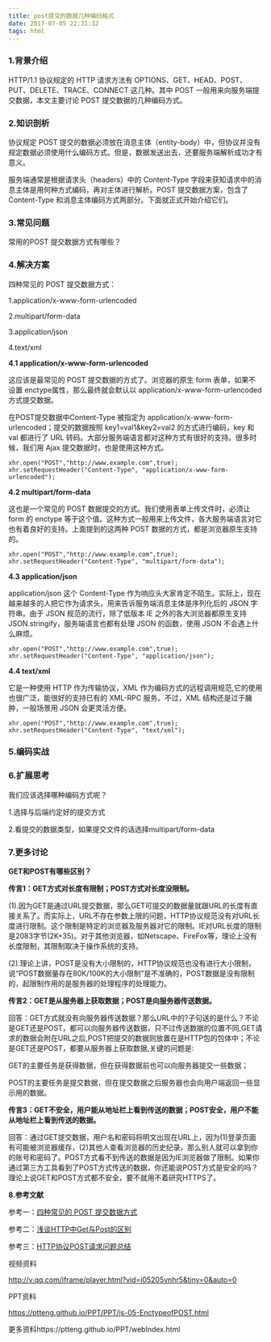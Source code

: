 ```yaml
---
title: post提交的数据几种编码格式
date: 2017-07-05 22:31:32
tags: html
---
```


### 1.背景介绍

HTTP/1.1 协议规定的 HTTP 请求方法有 OPTIONS、GET、HEAD、POST、PUT、DELETE、TRACE、CONNECT 这几种。其中 POST 一般用来向服务端提交数据，本文主要讨论 POST 提交数据的几种编码方式。
<!--more-->
### 2.知识剖析

协议规定 POST 提交的数据必须放在消息主体（entity-body）中，但协议并没有规定数据必须使用什么编码方式。但是，数据发送出去，还要服务端解析成功才有意义。

服务端通常是根据请求头（headers）中的 Content-Type 字段来获知请求中的消息主体是用何种方式编码，再对主体进行解析。POST 提交数据方案，包含了 Content-Type 和消息主体编码方式两部分。下面就正式开始介绍它们。

### 3.常见问题

常用的POST 提交数据方式有哪些？

### 4.解决方案

四种常见的 POST 提交数据方式：

1.application/x-www-form-urlencoded

2.multipart/form-data

3.application/json

4.text/xml

**4.1 application/x-www-form-urlencoded**

这应该是最常见的 POST 提交数据的方式了。浏览器的原生 form 表单，如果不设置 enctype属性，那么最终就会默认以 application/x-www-form-urlencoded 方式提交数据。

在POST提交数据中Content-Type 被指定为 application/x-www-form-urlencoded；提交的数据按照 key1=val1&key2=val2 的方式进行编码，key 和 val 都进行了 URL 转码。大部分服务端语言都对这种方式有很好的支持。很多时候，我们用 Ajax 提交数据时，也是使用这种方式。

```
xhr.open("POST","http://www.example.com",true);
xhr.setRequestHeader("Content-Type", "application/x-www-form-urlencoded");
```

**4.2 multipart/form-data**

这也是一个常见的 POST 数据提交的方式。我们使用表单上传文件时，必须让 form 的 enctype 等于这个值。这种方式一般用来上传文件，各大服务端语言对它也有着良好的支持。上面提到的这两种 POST 数据的方式，都是浏览器原生支持的。

```
xhr.open("POST","http://www.example.com",true);
xhr.setRequestHeader("Content-Type", "multipart/form-data");

```

**4.3 application/json**

application/json 这个 Content-Type 作为响应头大家肯定不陌生。实际上，现在越来越多的人把它作为请求头，用来告诉服务端消息主体是序列化后的 JSON 字符串。由于 JSON 规范的流行，除了低版本 IE 之外的各大浏览器都原生支持 JSON.stringify，服务端语言也都有处理 JSON 的函数，使用 JSON 不会遇上什么麻烦。

```
xhr.open("POST","http://www.example.com",true);
xhr.setRequestHeader("Content-Type", "application/json");

```

**4.4 text/xml**

它是一种使用 HTTP 作为传输协议，XML 作为编码方式的远程调用规范,它的使用也很广泛，能很好的支持已有的 XML-RPC 服务。不过，XML 结构还是过于臃肿，一般场景用 JSON 会更灵活方便。

```
xhr.open("POST","http://www.example.com",true);
xhr.setRequestHeader("Content-Type", "text/xml");

```

### 5.编码实战

### 6.扩展思考

我们应该选择哪种编码方式呢？

1.选择与后端约定好的提交方式

2.看提交的数据类型，如果提交文件的话选择multipart/form-data

### 7.更多讨论

**GET和POST有哪些区别？**

**传言1：GET方式对长度有限制；POST方式对长度没限制。**

(1).因为GET是通过URL提交数据，那么GET可提交的数据量就跟URL的长度有直接关系了。而实际上，URL不存在参数上限的问题，HTTP协议规范没有对URL长度进行限制。这个限制是特定的浏览器及服务器对它的限制。IE对URL长度的限制是2083字节(2K+35)。对于其他浏览器，如Netscape、FireFox等，理论上没有长度限制，其限制取决于操作系统的支持。

(2).理论上讲，POST是没有大小限制的，HTTP协议规范也没有进行大小限制，说“POST数据量存在80K/100K的大小限制”是不准确的，POST数据是没有限制的，起限制作用的是服务器的处理程序的处理能力。

**传言2：GET是从服务器上获取数据；POST是向服务器传送数据。**

回答：GET方式就没有向服务器传送数据？那么URL中的?子句送的是什么？不论是GET还是POST，都可以向服务器传送数据，只不过传送数据的位置不同,GET请求的数据会附在URL之后,POST把提交的数据则放置在是HTTP包的包体中；不论是GET还是POST，都要从服务器上获取数据,关键的问题是:

GET的主要任务是获得数据，但在获得数据前也可以向服务器提交一些数据；

POST的主要任务是提交数据，但在提交数据之后服务器也会向用户端返回一些显示用的数据。

**传言3：GET不安全，用户能从地址栏上看到传送的数据；POST安全，用户不能从地址栏上看到传送的数据。**

回答：通过GET提交数据，用户名和密码将明文出现在URL上，因为(1)登录页面有可能被浏览器缓存，(2)其他人查看浏览器的历史纪录，那么别人就可以拿到你的账号和密码了。POST方式看不到传送的数据是因为IE浏览器做了限制。如果你通过第三方工具看到了POST方式传送的数据，你还能说POST方式是安全的吗？理论上说GET和POST方式都不安全，要不就用不着研究HTTPS了。

**8.参考文献**

参考一：[四种常见的 POST 提交数据方式](https://imququ.com/post/four-ways-to-post-data-in-http.html)

参考二：[浅谈HTTP中Get与Post的区别](http://www.cnblogs.com/hyddd/archive/2009/03/31/1426026.html)

参考三：[HTTP协议POST请求问题总结](http://blog.csdn.net/jiangguilong2000/article/details/12651597)



视频资料

http://v.qq.com/iframe/player.html?vid=i05205vnhr5&tiny=0&auto=0



PPT资料

https://ptteng.github.io/PPT/PPT/js-05-EnctypeofPOST.html



更多资料https://ptteng.github.io/PPT/webIndex.html